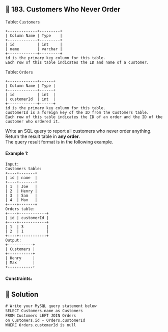## 📝 183. Customers Who Never Order  
Table: `Customers`  

```
+-------------+---------+
| Column Name | Type    |
+-------------+---------+
| id          | int     |
| name        | varchar |
+-------------+---------+
id is the primary key column for this table.
Each row of this table indicates the ID and name of a customer.

```
     
Table: `Orders`  

```
+-------------+------+
| Column Name | Type |
+-------------+------+
| id          | int  |
| customerId  | int  |
+-------------+------+
id is the primary key column for this table.
customerId is a foreign key of the ID from the Customers table.
Each row of this table indicates the ID of an order and the ID of the customer who ordered it.

```
     
Write an SQL query to report all customers who never order anything.  
Return the result table in **any order**.  
The query result format is in the following example.  
     
  
#### Example 1:  

```
Input: 
Customers table:
+----+-------+
| id | name  |
+----+-------+
| 1  | Joe   |
| 2  | Henry |
| 3  | Sam   |
| 4  | Max   |
+----+-------+
Orders table:
+----+------------+
| id | customerId |
+----+------------+
| 1  | 3          |
| 2  | 1          |
+----+------------+
Output: 
+-----------+
| Customers |
+-----------+
| Henry     |
| Max       |
+-----------+

```
  
#### Constraints:  
  
## 📝 Solution 
```sql  
# Write your MySQL query statement below  
SELECT Customers.name as Customers  
FROM Customers LEFT JOIN Orders  
on Customers.id = Orders.customerId  
WHERE Orders.customerId is null  
```  
